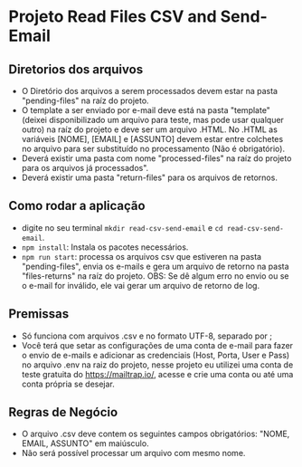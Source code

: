 # Projeto Read Files CSV and Send-Email

## Diretorios dos arquivos
-  O Diretório dos arquivos a serem processados devem estar na pasta "pending-files" na raíz do projeto.
- O template a ser enviado por e-mail deve está na pasta "template" (deixei disponibilizado um arquivo para teste, mas pode usar qualquer outro) na raíz do projeto e deve ser um arquivo .HTML. No .HTML as variáveis [NOME], [EMAIL] e [ASSUNTO] devem estar entre colchetes no arquivo para ser substituído no processamento (Não é obrigatório).
- Deverá existir uma pasta com nome "processed-files" na raíz do projeto para os arquivos já processados".
- Deverá existir uma pasta "return-files" para os arquivos de retornos.

## Como rodar a aplicação

- digite no seu terminal `mkdir read-csv-send-email` e `cd read-csv-send-email`.
- `npm install`: Instala os pacotes necessários.
- `npm run start`: processa os arquivos csv que estiveren na pasta "pending-files", envia os e-mails e gera um arquivo de retorno na pasta "files-returns" na raíz do projeto.
OBS: Se dê algum erro no envio ou se o e-mail for inválido, ele vai gerar um arquivo de retorno de log.

## Premissas

- Só funciona com arquivos .csv e no formato UTF-8, separado por ;
- Você terá que setar as configurações de uma conta de e-mail para fazer o envio de e-mails e adicionar as credenciais (Host, Porta, User e Pass) no arquivo .env na raiz do projeto, nesse projeto eu utilizei uma conta de teste gratuita do https://mailtrap.io/, acesse e crie uma conta ou até uma conta própria se desejar.


## Regras de Negócio

- O arquivo .csv deve contem os seguintes campos obrigatórios: "NOME, EMAIL, ASSUNTO" em maiúsculo.
- Não será possível processar um arquivo com mesmo nome.